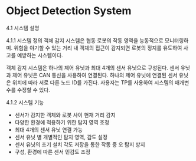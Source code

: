 ﻿# Object Detection System

4.1	시스템 설명

4.1.1	시스템 정의
객체 감지 시스템은 협동 로봇의 작동 영역을 능동적으로 모니터링하며. 위험을 야기할 수 있는 거리 내 객체의 접근이 감지되면 로봇의 정지를 유도하여 사고를 예방하는 시스템이다.

객체 감지 시스템은 하나의 제어 유닛과 최대 4개의 센서 유닛으로 구성된다. 센서 유닛과 제어 유닛은 CAN 통신을 사용하여 연결된다. 하나의 제어 유닛에 연결된 센서 유닛은 위치에 따라 서로 다른 노드 ID를 가진다. 사용자는 TP를 사용하여 시스템의 매개변수를 수정할 수 있다.

4.1.2	시스템 기능
-	센서가 감지한 객체와 로봇 사이 현재 거리 감지
-	다양한 환경에 적용하기 위한 탐지 영역 조정
-	최대 4개의 센서 유닛 연결 가능
-	센서 유닛 별 개별적인 탐지 영역, 감도 설정
-	센서 유닛의 초기 설치 각도 저장을 통한 작동 중 오 탐지 방지
-	구성, 환경에 따른 센서 민감도 조정
